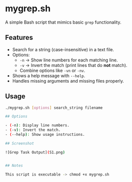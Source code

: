 # mygrep.sh

A simple Bash script that mimics basic `grep` functionality.

## Features

- Search for a string (case-insensitive) in a text file.
- Options:
  - `-n` → Show line numbers for each matching line.
  - `-v` → Invert the match (print lines that do **not** match).
  - Combine options like `-vn` or `-nv`.
- Shows a help message with `--help`.
- Handles missing arguments and missing files properly.

## Usage

```bash
./mygrep.sh [options] search_string filename

## Options

- (-n): Display line numbers.
- (-v): Invert the match.
- (--help): Show usage instructions.

## Screenshot

![Grep Task Output](S1.png)


## Notes

This script is executable -> chmod +x mygrep.sh
